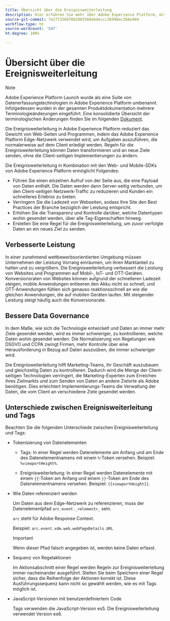 ```yaml
---
title: Übersicht über die Ereignisweiterleitung
description: Hier erfahren Sie mehr über Adobe Experience Platform, mit dessen Hilfe Sie über das Platform Edge-Netzwerk Aufgaben ausführen können, ohne dabei Ihre Tag-Implementierung zu ändern.
source-git-commit: 7e27735697882065566ebdeccc36998ec368e404
workflow-type: ht
source-wordcount: '547'
ht-degree: 100%

---
```


# Übersicht über die Ereignisweiterleitung

>[!NOTE]
>
>Adobe Experience Platform Launch wurde als eine Suite von Datenerfassungstechnologien in Adobe Experience Platform umbenannt. Infolgedessen wurden in der gesamten Produktdokumentation mehrere Terminologieänderungen eingeführt. Eine konsolidierte Übersicht der terminologischen Änderungen finden Sie im folgenden [Dokument](../../term-updates.md).

Die Ereignisweiterleitung in Adobe Experience Platform reduziert das Gewicht von Web-Seiten und Programmen, indem das Adobe Experience Platform Edge-Netzwerk verwendet wird, um Aufgaben auszuführen, die normalerweise auf dem Client erledigt werden. Regeln für die Ereignisweiterleitung können Daten transformieren und an neue Ziele senden, ohne die Client-seitigen Implementierungen zu ändern.

Die Ereignisweiterleitung in Kombination mit den Web- und Mobile-SDKs von Adobe Experience Platform ermöglicht Folgendes:

* Führen Sie einen einzelnen Aufruf von der Seite aus, die eine Payload von Daten enthält. Die Daten werden dann Server-seitig verbunden, um den Client-seitigen Netzwerk-Traffic zu reduzieren und Kunden ein schnelleres Erlebnis zu bieten.
* Verringern Sie die Ladezeit von Webseiten, sodass Ihre Site den Best Practices der Branche bezüglich der Leistung entspricht.
* Erhöhen Sie die Transparenz und Kontrolle darüber, welche Datentypen wohin gesendet werden, über alle Tag-Eigenschaften hinweg.
* Erstellen Sie eine Regel für die Ereignisweiterleitung, um zuvor verfolgte Daten an ein neues Ziel zu senden.

## Verbesserte Leistung

In einer zunehmend wettbewerbsorientierten Umgebung müssen Unternehmen der Leistung Vorrang einräumen, um ihren Marktanteil zu halten und zu vergrößern. Die Ereignisweiterleitung verbessert die Leistung von Websites und Programmen auf Mobil-, IoT- und OTT-Geräten. Konversionsraten von Websites können aufgrund der schnelleren Ladezeit steigen, mobile Anwendungen entleeren den Akku nicht so schnell, und OTT-Anwendungen fühlen sich genauso reaktionsschnell an wie die gleichen Anwendungen, die auf mobilen Geräten laufen. Mit steigender Leistung steigt häufig auch die Konversionsrate.

## Bessere Data Governance

In dem Maße, wie sich die Technologie entwickelt und Daten an immer mehr Ziele gesendet werden, wird es immer schwieriger, zu kontrollieren, welche Daten wohin gesendet werden. Die Normalisierung von Regelungen wie DSGVO und CCPA zwingt Firmen, mehr Kontrolle über eine Herausforderung in Bezug auf Daten auszuüben, die immer schwieriger wird.

Die Ereignisweiterleitung hilft Marketing-Teams, ihr Geschäft auszubauen und gleichzeitig Daten zu kontrollieren. Dadurch wird die Menge der Client-seitigen Technologien verringert, die Marketing-Experten zum Erreichen ihres Zielmarkts und zum Senden von Daten an andere Zielorte als Adobe benötigen. Dies erleichtert Implementierungs-Teams die Verwaltung der Daten, die vom Client an verschiedene Ziele gesendet werden.

## Unterschiede zwischen Ereignisweiterleitung und Tags

Beachten Sie die folgenden Unterschiede zwischen Ereignisweiterleitung und Tags:

* Tokenisierung von Datenelementen

   * Tags: In einer Regel werden Datenelemente am Anfang und am Ende des Datenelementnamens mit einem `%`-Token versehen. Beispiel: `%viewportHeight%`.

   * Ereignisweiterleitung: In einer Regel werden Datenelemente mit einem `{{`-Token am Anfang und einem `}}`-Token am Ende des Datenelementnamens versehen. Beispiel: `{{viewportHeight}}`.

* Wie Daten referenziert werden

   Um Daten aus dem Edge-Netzwerk zu referenzieren, muss der Datenelementpfad `arc.event._<element>_` sein.

   `arc` steht für Adobe Response Context.

   Beispiel: `arc.event.xdm.web.webPageDetails.URL`

   >[!IMPORTANT]
   >
   >Wenn dieser Pfad falsch angegeben ist, werden keine Daten erfasst.


* Sequenz von Regelaktionen

   Im Aktionsabschnitt einer Regel werden Regeln zur Ereignisweiterleitung immer nacheinander ausgeführt. Stellen Sie beim Speichern einer Regel sicher, dass die Reihenfolge der Aktionen korrekt ist. Diese Ausführungssequenz kann nicht so gewählt werden, wie es mit Tags möglich ist.

* JavaScript-Versionen mit benutzerdefiniertem Code

   Tags verwenden die JavaScript-Version es5. Die Ereignisweiterleitung verwendet Version es6.

<!--doc Adobe Cloud Connector extension, get from Jon-->
